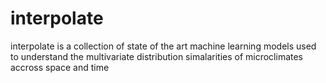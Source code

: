 # interpolate
interpolate is a collection of state of the art machine learning models used to understand the multivariate distribution simalarities of microclimates accross space and time
